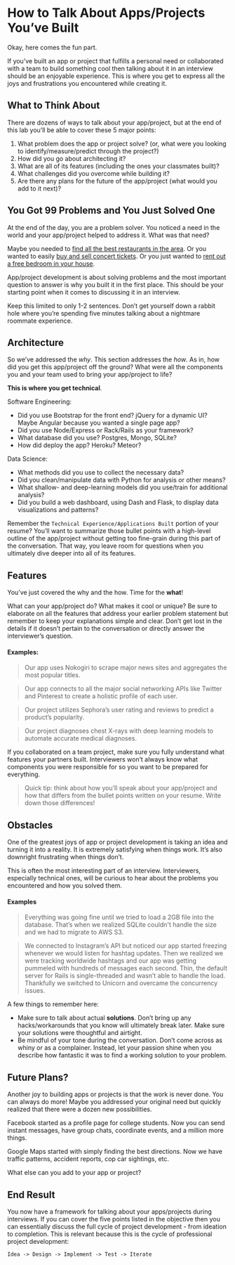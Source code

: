 # How to Talk About Apps/Projects You’ve Built

Okay, here comes the fun part.

If you’ve built an app or project that fulfills a personal need or collaborated with a team to build something cool then talking about it in an interview should be an enjoyable experience. This is where you get to express all the joys and frustrations you encountered while creating it. 

## What to Think About

There are dozens of ways to talk about your app/project, but at the end of this lab you’ll be able to cover these 5 major points:

1. What problem does the app or project solve? (or, what were you looking to identify/measure/predict through the project?)
2. How did you go about architecting it?
3. What are all of its features (including the ones your classmates built)?
4. What challenges did you overcome while building it?
5. Are there any plans for the future of the app/project (what would you add to it next)?

## You Got 99 Problems and You Just Solved One

At the end of the day, you are a problem solver. You noticed a need in the world and your app/project helped to address it. What was that need?

Maybe you needed to [find all the best restaurants in the area](https://www.yelp.com). Or you wanted to easily [buy and sell concert tickets](https://www.stubhub.com/). Or you just wanted to [rent out a free bedroom in your house](https://www.airbnb.com/).

App/project development is about solving problems and the most important question to answer is why you built it in the first place. This should be your starting point when it comes to discussing it in an interview.

Keep this limited to only 1-2 sentences. Don’t get yourself down a rabbit hole where you’re spending five minutes talking about a nightmare roommate experience. 

## Architecture

So we’ve  addressed the *why*. This section addresses the *how*. As in, how did you get this app/project off the ground? What were all the components you and your team used to bring your app/project to life?

**This is where you get technical**.

Software Engineering:

- Did you use Bootstrap for the front end? jQuery for a dynamic UI? Maybe Angular because you wanted a single page app?
- Did you use Node/Express or Rack/Rails as your framework?
- What database did you use? Postgres, Mongo, SQLite?
- How did deploy the app? Heroku? Meteor?

Data Science:

- What methods did you use to collect the necessary data?
- Did you clean/manipulate data with Python for analysis or other means?
- What shallow- and deep-learning models did you use/train for additional analysis? 
- Did you build a web dashboard, using Dash and Flask, to display data visualizations and patterns?


Remember the `Technical Experience/Applications Built` portion of your resume? You’ll want to summarize those bullet points with a high-level outline of the app/project without getting too fine-grain during this part of the conversation. That way, you leave room for questions when you ultimately dive deeper into all of its features.

## Features 

You’ve just covered the why and the how. Time for the **what**!

What can your app/project do? What makes it cool or unique? Be sure to elaborate on all the features that address your earlier problem statement but remember to keep your explanations simple and clear. Don’t get lost in the details if it doesn’t pertain to the conversation or directly answer the interviewer’s question.

#### Examples:

> Our app uses Nokogiri to scrape major news sites and aggregates the most popular titles.

> Our app connects to all the major social networking APIs like Twitter and Pinterest to create a holistic profile of each user.

> Our project utilizes Sephora’s user rating and reviews to predict a product’s popularity.

> Our project diagnoses chest X-rays with deep learning models to automate accurate medical diagnoses.

If you collaborated on a team project, make sure you fully understand what features your partners built. Interviewers won’t always know what components you were responsible for so you want to be prepared for everything.

> Quick tip: think about how you’ll speak about your app/project and how that differs from the bullet points written on your resume. Write down those differences!

## Obstacles

One of the greatest joys of app or project development is taking an idea and turning it into a reality. It is extremely satisfying when things work. It’s also downright frustrating when things don’t.

This is often the most interesting part of an interview. Interviewers, especially technical ones, will be curious to hear about the problems you encountered and how you solved them.

#### Examples

> Everything was going fine until we tried to load a 2GB file into the database. That’s when we realized SQLite couldn't handle the size and we had to migrate to AWS S3.

> We connected to Instagram’s API but noticed our app started freezing whenever we would listen for hashtag updates. Then we realized we were tracking worldwide hashtags and our app was getting pummeled with hundreds of messages each second. Thin, the default server for Rails is single-threaded and wasn’t able to handle the load. Thankfully we switched to Unicorn and overcame the concurrency issues.

A few things to remember here:
- Make sure to talk about actual **solutions**. Don’t bring up any hacks/workarounds that you know will ultimately break later. Make sure your solutions were thoughtful and airtight.
- Be mindful of your tone during the conversation. Don’t come across as whiny or as a complainer. Instead, let your passion shine when you describe how fantastic it was to find a working solution to your problem.

## Future Plans?

Another joy to building apps or projects is that the work is never done. You can always do more! Maybe you addressed your original need but quickly realized that there were a dozen new possibilities. 

Facebook started as a profile page for college students. Now you can send instant messages, have group chats, coordinate events, and a million more things.

Google Maps started with simply finding the best directions. Now we have traffic patterns, accident reports, cop car sightings, etc.

What else can you add to your app or project?

## End Result

You now have a framework for talking about your apps/projects during interviews. If you can cover the five points listed in the objective then you can essentially discuss the full cycle of project development - from ideation to completion. This is relevant because this is the cycle of professional project development:

    Idea -> Design -> Implement -> Test -> Iterate
